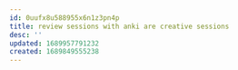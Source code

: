 ```yaml
---
id: 0uufx8u588955x6n1z3pn4p
title: review sessions with anki are creative sessions
desc: ''
updated: 1689957791232
created: 1689849555238
---
```

